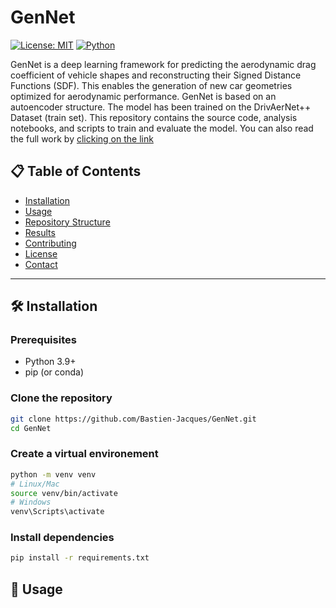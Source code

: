 # GenNet

[![License: MIT](https://img.shields.io/badge/License-MIT-yellow.svg)](https://opensource.org/licenses/MIT)
[![Python](https://img.shields.io/badge/Python-3.9%2B-blue)](https://www.python.org/)

GenNet is a deep learning framework for predicting the aerodynamic drag coefficient of vehicle shapes and reconstructing their Signed Distance Functions (SDF). This enables the generation of new car geometries optimized for aerodynamic performance. GenNet is based on an autoencoder structure. The model has been trained on the DrivAerNet++ Dataset (train set). This repository contains the source code, analysis notebooks, and scripts to train and evaluate the model. You can also read the full work by [clicking on the link](./Mémoire.pdf)

## 📋 Table of Contents
- [Installation](#-installation)
- [Usage](#-usage)
- [Repository Structure](#-repository-structure)
- [Results](#-results)
- [Contributing](#-contributing)
- [License](#-license)
- [Contact](#-contact)

---

## 🛠 Installation

### Prerequisites
- Python 3.9+
- pip (or conda)

### Clone the repository
```bash
git clone https://github.com/Bastien-Jacques/GenNet.git
cd GenNet
```
### Create a virtual environement
```bash
python -m venv venv
# Linux/Mac
source venv/bin/activate
# Windows
venv\Scripts\activate
```
### Install dependencies
```bash
pip install -r requirements.txt
```
## 🚀 Usage


